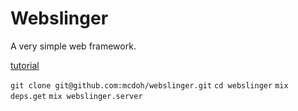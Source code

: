 # Webslinger

A very simple web framework.

[tutorial](https://www.youtube.com/watch?v=Z0Z4wu4CPgQ&feature=youtu.be)

`git clone git@github.com:mcdoh/webslinger.git`
`cd webslinger`
`mix deps.get`
`mix webslinger.server`
